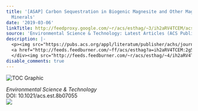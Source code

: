 ```yaml
---
title: '[ASAP] Carbon Sequestration in Biogenic Magnesite and Other Magnesium Carbonate
  Minerals'
date: '2019-03-06'
linkTitle: http://feedproxy.google.com/~r/acs/esthag/~3/ih2aRV4TCEM/acs.est.8b07055
source: 'Environmental Science & Technology: Latest Articles (ACS Publications)'
description: |-
  <p><img src="https://pubs.acs.org/appl/literatum/publisher/achs/journals/content/esthag/0/esthag.ahead-of-print/acs.est.8b07055/20190306/images/medium/es-2018-070555_0006.gif" alt="TOC Graphic"/></p><div><cite>Environmental Science & Technology</cite></div><div>DOI: 10.1021/acs.est.8b07055</div><div class="feedflare">
  <a href="http://feeds.feedburner.com/~ff/acs/esthag?a=ih2aRV4TCEM:2g5uGm0raPg:yIl2AUoC8zA"><img src="http://feeds.feedburner.com/~ff/acs/esthag?d=yIl2AUoC8zA" border="0"></img></a>
  </div><img src="http://feeds.feedburner.com/~r/acs/esthag/~4/ih2aRV4TCEM" height="1" width="1" ...
disable_comments: true
---
```

<p><img src="https://pubs.acs.org/appl/literatum/publisher/achs/journals/content/esthag/0/esthag.ahead-of-print/acs.est.8b07055/20190306/images/medium/es-2018-070555_0006.gif" alt="TOC Graphic"/></p><div><cite>Environmental Science & Technology</cite></div><div>DOI: 10.1021/acs.est.8b07055</div><div class="feedflare">
<a href="http://feeds.feedburner.com/~ff/acs/esthag?a=ih2aRV4TCEM:2g5uGm0raPg:yIl2AUoC8zA"><img src="http://feeds.feedburner.com/~ff/acs/esthag?d=yIl2AUoC8zA" border="0"></img></a>
</div><img src="http://feeds.feedburner.com/~r/acs/esthag/~4/ih2aRV4TCEM" height="1" width="1" ...